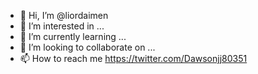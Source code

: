 - 👋 Hi, I’m @liordaimen
- 👀 I’m interested in ...
- 🌱 I’m currently learning ...
- 💞️ I’m looking to collaborate on ...
- 📫 How to reach me https://twitter.com/Dawsonjj80351

<!---
liordaimen/liordaimen is a ✨ special ✨ repository because its `README.md` (this file) appears on your GitHub profile.
You can click the Preview link to take a look at your changes.
--->
